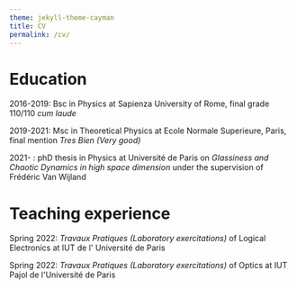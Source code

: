 ```yaml
---
theme: jekyll-theme-cayman
title: CV
permalink: /cv/
---
```


# Education

2016-2019: Bsc in Physics at Sapienza University of Rome, final grade 110/110 _cum laude_

2019-2021: Msc in Theoretical Physics at Ecole Normale Superieure, Paris, final mention _Tres Bien (Very good)_

2021- : phD thesis in Physics at Université de Paris on _Glassiness and Chaotic Dynamics in high space dimension_ under the supervision of Frédéric Van Wijland

# Teaching experience

Spring 2022: _Travaux Pratiques (Laboratory exercitations)_ of Logical Electronics at IUT de l' Université de Paris

Spring 2022: _Travaux Pratiques (Laboratory exercitations)_ of Optics at IUT Pajol de l'Université de Paris
